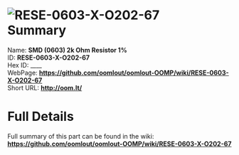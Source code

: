 
![RESE-0603-X-O202-67](https://github.com/oomlout/oomlout-OOMP/blob/master/parts/RESE-0603-X-O202-67/RESE-0603-X-O202-67_420.jpg)   
Summary
=================
  
Name: __SMD (0603) 2k Ohm Resistor 1%__    
ID: __RESE-0603-X-O202-67__   
Hex ID: ____   
WebPage: __https://github.com/oomlout/oomlout-OOMP/wiki/RESE-0603-X-O202-67__   
Short URL: __http://oom.lt/__   

Full Details
==========================
Full summary of this part can be found in the wiki:   
__https://github.com/oomlout/oomlout-OOMP/wiki/RESE-0603-X-O202-67__    

